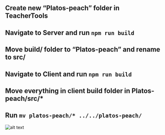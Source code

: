 ## Create new “Platos-peach” folder in TeacherTools

## Navigate to Server and run `npm run build`

## Move build/ folder to “Platos-peach” and rename to src/

## Navigate to Client and run `npm run build`

## Move everything in client build folder in Platos-peach/src/\*

## Run `mv platos-peach/* ../../platos-peach/`

![alt text](`./database.png`)
